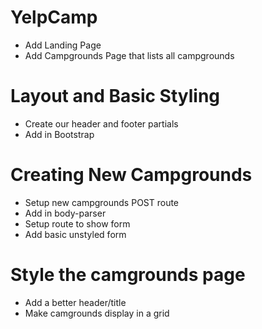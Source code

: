 # YelpCamp

* Add Landing Page
* Add Campgrounds Page that lists all campgrounds

# Layout and Basic Styling

* Create our header and footer partials
* Add in Bootstrap

# Creating New Campgrounds

* Setup new campgrounds POST route
* Add in body-parser
* Setup route to show form
* Add basic unstyled form

# Style the camgrounds page
* Add a better header/title
* Make camgrounds display in a grid